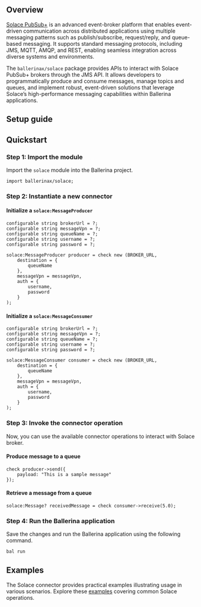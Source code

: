 ## Overview

[Solace PubSub+](https://docs.solace.com/) is an advanced event-broker platform that enables event-driven communication across distributed applications using multiple messaging patterns such as publish/subscribe, request/reply, and queue-based messaging. It supports standard messaging protocols, including JMS, MQTT, AMQP, and REST, enabling seamless integration across diverse systems and environments.

The `ballerinax/solace` package provides APIs to interact with Solace PubSub+ brokers through the JMS API. It allows developers to programmatically produce and consume messages, manage topics and queues, and implement robust, event-driven solutions that leverage Solace’s high-performance messaging capabilities within Ballerina applications.

## Setup guide

<TBA>

## Quickstart

### Step 1: Import the module

Import the `solace` module into the Ballerina project.

```ballerina
import ballerinax/solace;
```

### Step 2: Instantiate a new connector

#### Initialize a `solace:MessageProducer`

```ballerina
configurable string brokerUrl = ?;
configurable string messageVpn = ?;
configurable string queueName = ?;
configurable string username = ?;
configurable string password = ?;

solace:MessageProducer producer = check new (BROKER_URL,
    destination = {
        queueName
    },
    messageVpn = messageVpn,
    auth = {
        username,
        password
    }
);
```

#### Initialize a `solace:MessageConsumer`

```ballerina
configurable string brokerUrl = ?;
configurable string messageVpn = ?;
configurable string queueName = ?;
configurable string username = ?;
configurable string password = ?;

solace:MessageConsumer consumer = check new (BROKER_URL,
    destination = {
        queueName
    },
    messageVpn = messageVpn,
    auth = {
        username,
        password
    }
);
```

### Step 3: Invoke the connector operation

Now, you can use the available connector operations to interact with Solace broker.

#### Produce message to a queue

```ballerina
check producer->send({
    payload: "This is a sample message"
});
```

#### Retrieve a message from a queue

```ballerina
solace:Message? receivedMessage = check consumer->receive(5.0);
```

### Step 4: Run the Ballerina application

Save the changes and run the Ballerina application using the following command.

```bash
bal run
```

## Examples

The Solace connector provides practical examples illustrating usage in various scenarios. Explore these [examples](https://github.com/ballerina-platform/module-ballerinax-solace/tree/main/examples/) covering common Solace operations.

<TBA>
